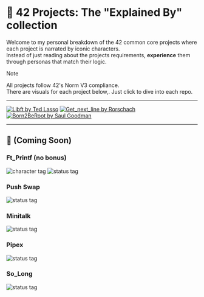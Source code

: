 # 📘 42 Projects: The "Explained By" collection

Welcome to my personal breakdown of the 42 common core projects where each project is narrated by iconic characters.\
Instead of just reading about the projects requirements, **experience** them through personas that match their logic.

> [!NOTE]
> All projects follow 42's Norm V3 compliance.\
> There are visuals for each project below,. Just click to dive into each repo.

---

[![Libft by Ted Lasso](https://i.imgur.com/IoNOWDF.png)](https://github.com/baderelg/Libft)
[![Get_next_line by Rorschach](https://i.imgur.com/WKQYXVj.png)](https://github.com/baderelg/Get_next_line)
[![Born2BeRoot by Saul Goodman](https://i.imgur.com/RwGc8nW.png)](https://github.com/baderelg/Born2beRoot)

---


## 🔮 (Coming Soon)

### Ft_Printf (no bonus)
![character tag](https://img.shields.io/badge/Explained_by-Donquixote_Doflamingo-pink)
![status tag](https://img.shields.io/badge/Status-🚧_In_Progress-yellow)

### Push Swap
![status tag](https://img.shields.io/badge/Status-⏳_TBD-orange)

### Minitalk
![status tag](https://img.shields.io/badge/Status-⏳_TBD-orange)

### Pipex
![status tag](https://img.shields.io/badge/Status-⏳_TBD-orange)

### So_Long
![status tag](https://img.shields.io/badge/Status-⏳_TBD-orange)
